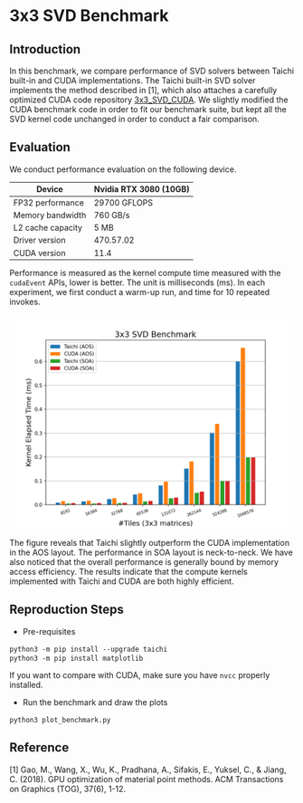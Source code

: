 # 3x3 SVD Benchmark

## Introduction 
In this benchmark, we compare performance of SVD solvers between Taichi built-in and CUDA implementations.
The Taichi built-in SVD solver implements the method described in [1], which also attaches a carefully optimized CUDA code repository [3x3_SVD_CUDA](https://github.com/kuiwuchn/3x3_SVD_CUDA). 
We slightly modified the CUDA benchmark code in order to fit our benchmark suite, but kept all the SVD kernel code unchanged in order to conduct a fair comparison.


## Evaluation
We conduct performance evaluation on the following device.

|Device| Nvidia RTX 3080 (10GB)|
|-----|-----------------------|
|FP32 performance| 29700 GFLOPS|
|Memory bandwidth| 760 GB/s|
|L2 cache capacity| 5 MB|
|Driver version| 470.57.02|
|CUDA version| 11.4|

Performance is measured as the kernel compute time measured with the `cudaEvent` APIs, lower is better. The unit is milliseconds (ms). In each experiment, we first conduct a warm-up run, and time for 10 repeated invokes.

<p align="center">
<img src="fig/bench_svd.png" width="600">
</p>

The figure reveals that Taichi slightly outperform the CUDA implementation in the AOS layout. The performance in SOA layout is neck-to-neck. We have also noticed that the overall performance is generally bound by memory access efficiency. The results indicate that the compute kernels implemented with Taichi and CUDA are both highly efficient.

## Reproduction Steps

* Pre-requisites
```shell
python3 -m pip install --upgrade taichi
python3 -m pip install matplotlib
```
If you want to compare with CUDA, make sure you have `nvcc` properly installed.

* Run the benchmark and draw the plots
```shell
python3 plot_benchmark.py
```

## Reference

[1] Gao, M., Wang, X., Wu, K., Pradhana, A., Sifakis, E., Yuksel, C., & Jiang, C. (2018). GPU optimization of material point methods. ACM Transactions on Graphics (TOG), 37(6), 1-12.
